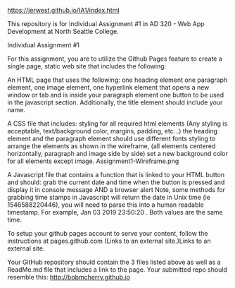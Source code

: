 https://jerwest.github.io/IA1/index.html

This repository is for Individual Assignment #1 in AD 320 - Web App Development at North Seattle College.

Individual Assignment #1

For this assignment, you are to utilize the Github Pages feature to create a single page, static web site that includes the following: 

An HTML page that uses the following:
one heading element
one paragraph element,
one image element, 
one hyperlink element that opens a new window or tab and is inside your paragraph element
one button to be used in the javascript section. 
Additionally, the title element should include your name.  

A CSS file that includes:
styling for all required html elements (Any styling is acceptable, text/background color, margins, padding, etc...)
the heading element and the paragraph element should use different fonts
styling to arrange the elements as shown in the wireframe, (all elements centered horizontally, paragraph and image side by side)
set a new background color for all elements except image.
Assignment1-Wireframe.png

A Javascript file that contains a function that is linked to your HTML button and should:
grab the current date and time when the button is pressed and display it in console message AND a browser alert
Note, some methods for grabbing time stamps in Javascript will return the date in Unix time (ie 1546588220446), you will need to parse this into a human readable timestamp. For example, Jan 03 2019 23:50:20 . Both values are the same time. 

To setup your github pages account to serve your content, follow the instructions at pages.github.com (Links to an external site.)Links to an external site.

Your GitHub repository should contain the 3 files listed above as well as a ReadMe.md file that includes a link to the page. Your submitted repo should resemble this: http://bobmcherry.github.io
